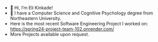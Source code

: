 - 👋 Hi, I’m Eli Kinkade!
- 🌱 I have a Computer Science and Cognitive Psychology degree from Northeastern University.
- Here is the most recent Software Engineering Project I worked on: https://spring24-project-team-102.onrender.com/
- More Projects available upon request.

<!---
ekinkade21/ekinkade21 is a ✨ special ✨ repository because its `README.md` (this file) appears on your GitHub profile.
You can click the Preview link to take a look at your changes.
--->
